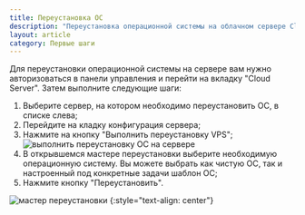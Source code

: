 ```yaml
---
title: Переустановка ОС
description: "Переустановка операционной системы на облачном сервере Clodo"
layout: article
category: Первые шаги
---
```


Для переустановки операционной системы на сервере вам нужно авторизоваться в панели управления и перейти на вкладку "Cloud Server". Затем выполните следующие шаги:

1. Выберите сервер, на котором необходимо переустановить ОС, в списке слева;
2. Перейдите на кладку конфигурация сервера;
3. Нажмите на кнопку "Выполнить переустановку VPS";
![выполнить переустановку ОС на сервере](/images/panel/reinstall_os/step23.png)
4. В открывшемся мастере переустановки выберите необходимую операционную систему. Вы можете выбрать как чистую ОС, так и настроенный под конкретные задачи шаблон ОС;
5. Нажмите кнопку "Переустановить".


![мастер переустановки](/images/panel/reinstall_os/step45.png)
{:style="text-align: center"}

